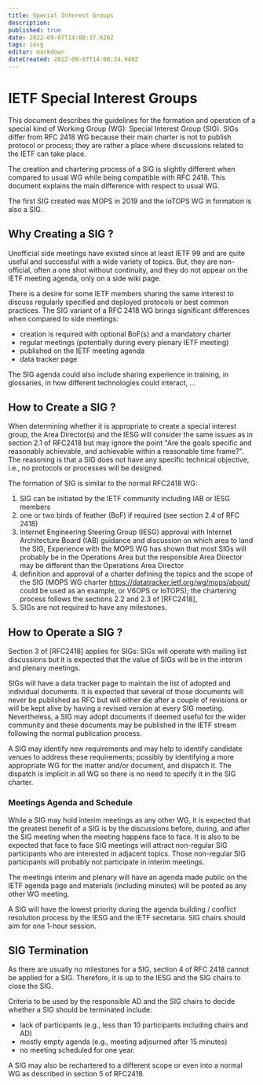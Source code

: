 ```yaml
---
title: Special Interest Groups
description: 
published: true
date: 2022-09-07T14:08:37.626Z
tags: iesg
editor: markdown
dateCreated: 2022-09-07T14:08:34.949Z
---
```


# IETF Special Interest Groups

This document describes the guidelines for the formation and operation of a special kind of Working Group (WG): Special Interest Group (SIG).  SIGs differ from RFC 2418 WG because their main charter is not to publish protocol or process; they are rather a place where discussions related to the IETF can take place.

The creation and chartering process of a SIG is slightly different when compared to usual WG while being compatible with RFC 2418. This document explains the main difference with respect to usual WG.

The first SIG created was MOPS in 2019 and the IoTOPS WG in formation is also a SIG.

## Why Creating a SIG ?

Unofficial side meetings have existed since at least IETF 99 and are quite useful and successful with a wide variety of topics.  But, they are non-official, often a one shot without continuity, and they do not appear on the IETF meeting agenda, only on a side wiki page.  

There is a desire for some IETF members sharing the same interest to discuss regularly specified and deployed protocols or best common practices. The SIG variant of a RFC 2418 WG brings significant differences when compared to side meetings:

* creation is required with optional BoF(s) and a mandatory charter 
* regular meetings (potentially during every plenary IETF meeting)
* published on the IETF meeting agenda
* data tracker page

The SIG agenda could also include sharing experience in training, in glossaries, in how different technologies could interact, ...

## How to Create a SIG ?

When determining whether it is appropriate to create a special interest group, the Area Director(s) and the IESG will consider the same issues as in section 2.1 of RFC2418 but may ignore the point "Are the goals specific and reasonably achievable, and achievable within a reasonable time frame?".  The reasoning is that a SIG does not have any specific technical objective, i.e., no protocols or processes will be designed.

The formation of SIG is similar to the normal RFC2418 WG:

1. SIG can be initiated by the IETF community including IAB or IESG members
2. one or two birds of feather (BoF) if required (see section 2.4 of RFC 2418)
3. Internet Engineering Steering Group (IESG) approval with Internet Architecture Board (IAB) guidance and discussion on which area to land the SIG, Experience with the MOPS WG has shown that most SIGs will probably be  in the Operations Area but the responsible Area Director may be different than the Operations Area Director
4. definition and approval of a charter defining the topics and the scope of the SIG (MOPS WG charter https://datatracker.ietf.org/wg/mops/about/ could be used as an example, or V6OPS or IoTOPS); the chartering process follows the sections 2.2 and 2.3  of [RFC2418],
5. SIGs are not required to have any milestones.


## How to Operate a SIG ?

Section 3 of [RFC2418] applies for SIGs: SIGs will operate with mailing list discussions but it is expected that the value of SIGs will be in the interim and plenary meetings. 

SIGs will have a data tracker page to maintain the list of adopted and individual documents. It is expected that several of those documents will never be published as RFC but will either die after a couple of revisions or will be kept alive by having a revised version at every SIG meeting. Nevertheless, a SIG may adopt documents if deemed useful for the wider community and these documents may be published in the IETF stream following the normal publication process.

A SIG may identify new requirements and may help to identify candidate venues to address these requirements; possibly by identifying a more appropriate WG for the matter and/or document, and dispatch it. The dispatch is implicit in all WG so there is no need to specify it in the SIG charter.

### Meetings Agenda and Schedule

While a SIG may hold interim meetings as any other WG, it is expected that the greatest benefit of a SIG is by the discussions before, during, and after the SIG meeting when the meeting happens face to face. It is also to be expected that face to face SIG meetings will attract non-regular SIG participants who are interested in adjacent topics. Those non-regular SIG participants will probably not participate in interim meetings.

The meetings interim and plenary will have an agenda made public on the IETF agenda page and materials (including minutes) will be posted as any other WG meeting.

A SIG will have the lowest priority during the agenda building / conflict resolution process by the IESG and the IETF secretaria. SIG chairs should aim for one 1-hour session.

## SIG Termination

As there are usually no milestones for a SIG, section 4 of RFC 2418 cannot be applied for a SIG. Therefore, it is up to the IESG and the SIG chairs to close the SIG. 

Criteria to be used by the responsible AD and the SIG chairs to decide whether a SIG should be terminated include:

* lack of participants (e.g., less than 10 participants including chairs and AD)
* mostly empty agenda (e.g., meeting adjourned after 15 minutes)
* no meeting scheduled for one year.

A SIG may also be rechartered to a different scope or even into a normal WG as described in section 5 of RFC2418.